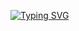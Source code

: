 [![Typing SVG](https://readme-typing-svg.herokuapp.com?color=%2336BCF7&lines=Планировщик+дел+на+WPF+C+Sharp)](https://git.io/typing-svg)
